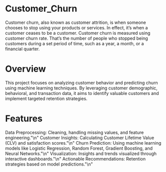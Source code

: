 # Customer_Churn
Customer churn, also known as customer attrition, is when someone chooses to stop using your products or services. In effect, it’s when a customer ceases to be a customer. Customer churn is measured using customer churn rate. That’s the number of people who stopped being customers during a set period of time, such as a year, a month, or a financial quarter.

# Overview
This project focuses on analyzing customer behavior and predicting churn using machine learning techniques. By leveraging customer demographic, behavioral, and transaction data, it aims to identify valuable customers and implement targeted retention strategies.

# Features
Data Preprocessing: Cleaning, handling missing values, and feature engineering."\n"
Customer Insights: Calculating Customer Lifetime Value (CLV) and satisfaction scores."\n"
Churn Prediction: Using machine learning models like Logistic Regression, Random Forest, Gradient Boosting, and Neural Networks."\n"
Visualization: Insights and trends visualized through interactive dashboards."\n"
Actionable Recommendations: Retention strategies based on model predictions."\n"

